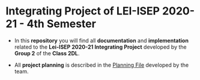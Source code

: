 # Integrating Project of LEI-ISEP 2020-21 - 4th Semester

* In this **repository** you will find all **documentation** and **implementation** related to the **Lei-ISEP 2020-21 Integrating Project** developed by the **Group 2** of the **Class 2DL**.

* All **project planning** is described in the [Planning File](https://github.com/GJordao12/ISEP-LAPR4/blob/main/lei20_21_s4_2dl_02/docs/Planeamento/Planeamento.md) developed by the team.
